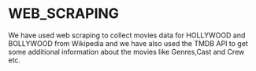 # WEB_SCRAPING

We have used web scraping to collect movies data for HOLLYWOOD and BOLLYWOOD from Wikipedia and we have also used the TMDB API to get some additional information about the movies like Genres,Cast and Crew etc.
